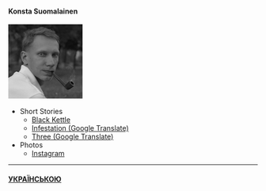 #### Konsta Suomalainen

![Portrait](/img/portrait_s.png)

- Short Stories
  - [Black Kettle](/texts/blackk_e.md)
  - [Infestation (Google Translate)](https://translate.google.com/translate?hl=ua&sl=en&u=http://trailfarer.com/texts/infest.html)
  - [Three (Google Translate)](https://translate.google.com/translate?hl=ua&sl=en&u=http://trailfarer.com/texts/trinity.html)
- Photos
  - [Instagram](https://www.instagram.com/trailfarer/)
  
-----
  
#### [УКРАЇНСЬКОЮ](/index.md)
